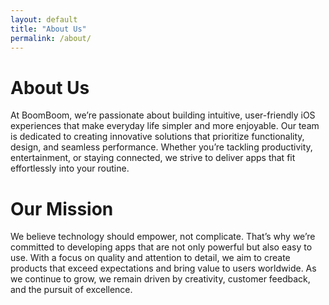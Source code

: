 ```yaml
---
layout: default
title: "About Us"
permalink: /about/
---
```


# About Us

At BoomBoom, we’re passionate about building intuitive, user-friendly iOS experiences that make everyday life simpler and more enjoyable. 
Our team is dedicated to creating innovative solutions that prioritize functionality, design, and seamless performance. 
Whether you’re tackling productivity, entertainment, or staying connected, we strive to deliver apps that fit effortlessly into your routine.


# Our Mission

We believe technology should empower, not complicate. That’s why we’re committed to developing apps that are not only powerful but also easy to use. 
With a focus on quality and attention to detail, we aim to create products that exceed expectations and bring value to users worldwide. 
As we continue to grow, we remain driven by creativity, customer feedback, and the pursuit of excellence.
